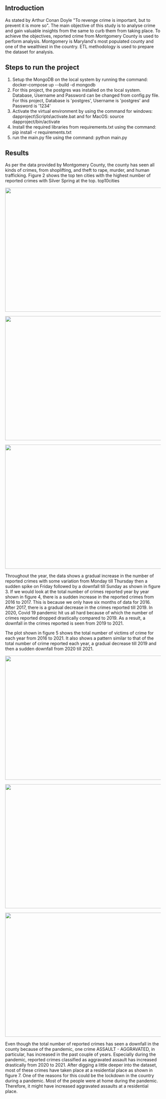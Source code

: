 

## Introduction
As stated by Arthur Conan Doyle "To revenge crime is important, but to prevent it is more so". The main objective of this study is to analyse crime and gain valuable insights from the same to curb them from taking place. To achieve the objectives, reported crime from Montgomery County is used to perform analysis. Montgomery is Maryland's most populated county and one of the wealthiest in the country. ETL methodology is used to prepare the dataset for analysis. 

## Steps to run the project

1. Setup the MongoDB on the local system by running the command: docker-compose up --build -d mongodb 
2. For this project, the postgres was installed on the local system. Database, Username and Password can be changed from 
config.py file. For this project, Database is 'postgres', Username is 'postgres' and Password is '1234'
3. Activate the virtual environment by using the command for windows: dapproject\Scripts\activate.bat and for MacOS: source dapproject/bin/activate
5. Install the required libraries from requirements.txt using the command: pip install -r requirements.txt
6. run the main.py file using the command: python main.py 


## Results
As per the data provided by Montgomery County, the county has seen all kinds of crimes, from shoplifting, and theft to rape, murder, and human trafficking. Figure 2 shows the top ten cities with the highest number of reported crimes with Silver Spring at the top.
top10cities
<p align="center">
  <img 
    width="700"
    height="400"
    src="https://github.com/mayur-said/Analysis-of-Crime-in-USA/blob/main/plots/top10cities.png"
  >
</p>

<p align="center">
  <img 
    width="700"
    height="400"
    src="https://github.com/mayur-said/Analysis-of-Crime-in-USA/blob/main/plots/week.png"
  >
</p>

<p align="center">
  <img 
    width="700"
    height="400"
    src="https://github.com/mayur-said/Analysis-of-Crime-in-USA/blob/main/plots/year.png"
  >
</p>
<!-- ![top10cities](./plots/top10cities.png)
![week](./plots/week.png)
![Image](./plots/year.png) -->


Throughout the year, the data shows a gradual increase in the number of reported crimes with some variation from Monday till Thursday then a sudden spike on Friday followed by a downfall till Sunday as shown in figure 3. If we would look at the total number of crimes reported year by year shown in figure 4, there is a sudden increase in the reported crimes from 2016 to 2017. This is because we only have six months of data for 2016. After 2017, there is a gradual decrease in the crimes reported till 2019. In 2020, Covid 19 pandemic hit us all hard because of which the number of crimes reported dropped drastically compared to 2019. As a result, a downfall in the crimes reported is seen from 2019 to 2021. 

The plot shown in figure 5 shows the total number of victims of crime for each year from 2016 to 2021. It also shows a pattern similar to that of the total number of crime reported each year, a gradual decrease till 2019 and then a sudden downfall from 2020 till 2021.

<p align="center">
  <img 
    width="700"
    height="400"
    src="https://github.com/mayur-said/Analysis-of-Crime-in-USA/blob/main/plots/victims_year.png"
  >
</p>

<p align="center">
  <img 
    width="700"
    height="400"
    src="https://github.com/mayur-said/Analysis-of-Crime-in-USA/blob/main/plots/assualt.png"
  >
</p>

<p align="center">
  <img 
    width="700"
    height="400"
    src="https://github.com/mayur-said/Analysis-of-Crime-in-USA/blob/main/plots/assault_top_10_cities.png"
  >
</p>


<!-- ![victims_year](./plots/victims_year.png)
![ASSAULT](./plots/assualt.png)
![ASSAULTplace](./plots/assault_top_10_cities.png) -->

Even though the total number of reported crimes has seen a downfall in the county because of the pandemic, one crime ASSAULT - AGGRAVATED, in particular, has increased in the past couple of years. Especially during the pandemic, reported crimes classified as aggravated assault has increased drastically from 2020 to 2021. After digging a little deeper into the dataset, most of these crimes have taken place at a residential place as shown in figure 7. One of the reasons for this could be the lockdown in the country during a pandemic. Most of the people were at home during the pandemic. Therefore, it might have increased aggravated assaults at a residential place.





